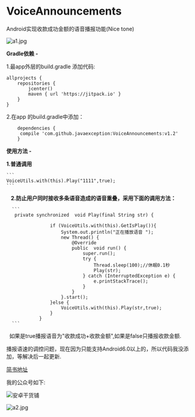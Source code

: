 # VoiceAnnouncements
Android实现收款成功金额的语音播报功能(Nice tone)


![a1.jpg](http://upload-images.jianshu.io/upload_images/2787891-04b2d3631fd5abe0.jpg?imageMogr2/auto-orient/strip%7CimageView2/2/w/1240)



**Gradle依赖 -**

1.最app外层的build.gradle 添加代码:

```
allprojects {
    repositories {
        jcenter()
        maven { url 'https://jitpack.io' }
    }
}
```

2.在app 的build.gradle中添加：

```
	dependencies {
     compile 'com.github.javaexception:VoiceAnnouncements:v1.2'
	}
  ```
  
  
  **使用方法 -**<br>
  
  **1.普通调用**<br>
  
    ```
    VoiceUtils.with(this).Play("1111",true);
    ```
    
    **2.防止用户同时接收多条语音造成的语音重叠，采用下面的调用方法：**<br>
    
      ```
       private synchronized  void Play(final String str) {

                    if (VoiceUtils.with(this).GetIsPlay()){
                        System.out.println("正在播放语音 ");
                        new Thread() {
                            @Override
                            public  void run() {
                                super.run();
                                try {
                                    Thread.sleep(100);//休眠0.1秒
                                    Play(str);
                                } catch (InterruptedException e) {
                                    e.printStackTrace();
                                }
                            }
                        }.start();
                    }else {
                        VoiceUtils.with(this).Play(str,true);
                    }
                }
      ```
    
    如果是true播报语音为"收款成功+收款金额",如果是false只播报收款金额.<br>

播报语速的调控问题，现在因为只能支持Android6.0以上的，所以代码我没添加，等解决后一起更新.<br>


[简书地址](http://www.jianshu.com/p/1b9bd55f8960)<br>

我的公众号如下:<br>



![安卓干货铺](http://upload-images.jianshu.io/upload_images/2787891-b84423a2473039b8.jpg?imageMogr2/auto-orient/strip%7CimageView2/2/w/1240)

![a2.jpg](http://upload-images.jianshu.io/upload_images/2787891-b84864a81562fd5a.jpg?imageMogr2/auto-orient/strip%7CimageView2/2/w/1240)
